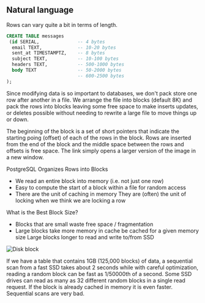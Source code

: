 ## Natural language

Rows can vary quite a bit in terms of length.

```sql
CREATE TABLE messages
 (id SERIAL,              -- 4 bytes
  email TEXT,             -- 10-20 bytes
  sent_at TIMESTAMPTZ,    -- 8 bytes
  subject TEXT,           -- 10-100 bytes
  headers TEXT,           -- 500-1000 bytes
  body TEXT               -- 50-2000 bytes
                          -- 600-2500 bytes
);
```

Since modifying data is so important to databases, we don't pack store one row after another in a file. We arrange the file into blocks (default 8K) and pack the rows into blocks leaving some free space to make inserts updates, or deletes possible without needing to rewrite a large file to move things up or down.

The beginning of the block is a set of  short pointers that indicate the starting poing (offset) of each of the rows in the block. Rows are inserted from the end of the block and the middle space between the rows and offsets is free space. The link simply opens a larger version of the image in a new window. 

PostgreSQL Organizes Rows into Blocks

- We read an entire block into memory (i.e. not just one row)
- Easy to compute the start of a block within a file for random access
- There are the unit of caching in memory They are (often) the unit of locking when we think we are locking a row

What is the Best Block Size?

- Blocks that are small waste free space / fragmentation
- Large blocks take more memory in cache be cached for a given memory size Large blocks longer to read and write to/from SSD

![Disk block](https://www.pg4e.com/lectures/05-FullText-images/postgres-disk-blocks.png)

If we have a table that contains 1GB (125,000 blocks) of data, a sequential scan from a fast SSD takes about 2 seconds while with careful optimization, reading a random block can be fast as 1/50000th of a second. Some SSD drives can read as many as 32 different random blocks in a single read request. If the block is already cached in memory it is even faster. Sequential scans are very bad.
